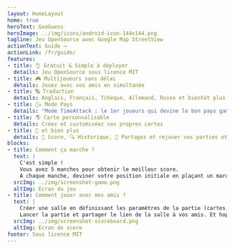 ```yaml
---
layout: HomeLayout
home: true
heroText: GeoGuess
heroImage: ../img/icons/android-icon-144x144.png
tagline: Jeu OpenSource avec Google Map StreetView  
actionText: Guide →
actionLink: /fr/guide/
features:
- title: 👌 Gratuit & Simple à déployer
  details: Jeu OpenSource sous licence MIT
- title: 🎮 Multijoueurs sans délai
  details: Jouez avec vos amis en simultanée
- title: 🔠 Traduction
  details: Anglais, Français, Tchéque, Allemand, Russe et bientôt plus
- title: 🏴‍☠️ Mode Pays
  details: "Mode TimeAttack : le 1er joueurs qui devine le bon pays game la manche" 
- title: 🌎 Carte personnalisable
  details: Créez et customiséez vos propres cartes
- title: 🐙 et bien plus
  details: 🥇 Score, 🔍 Historique, 🔗 Partagez et rejouer vos parties et +
blocks:
- title: Comment ça marche ?
  text: |
    C'est simple !
    Vous avez 5 manches pour obtenir le meilleur score.
    A chaque manche, deviner votre position initiale en plaçant un marqueur sur la carte.
  srcImg: ../img/screenshot-game.png
  altImg: Ecran du jeu
- title: Comment jouer avec mes amis ?
  text: |
    Créer une salle en définissant les paramètres de la partie (cartes, limite de temps, nombre de joueurs).
    Lancer la partie et partager le lien de la salle à vos amis. Et hop, c'est parti !!! 🚗💨
  srcImg: ../img/screenshot-scoreboard.png
  altImg: Ecran de score  
footer: Sous licence MIT
---
```






<!--imageSocial"https://geoguess.games/img/social.jpg"-->